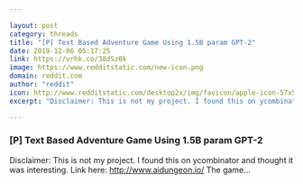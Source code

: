 ```yaml
---

layout: post
category: threads
title: "[P] Text Based Adventure Game Using 1.5B param GPT-2"
date: 2019-12-06 05:17:25
link: https://vrhk.co/38dSz0k
image: https://www.redditstatic.com/new-icon.png
domain: reddit.com
author: "reddit"
icon: http://www.redditstatic.com/desktop2x/img/favicon/apple-icon-57x57.png
excerpt: "Disclaimer: This is not my project. I found this on ycombinator and thought it was interesting. Link here: <http://www.aidungeon.io/> The game..."

---
```


### [P] Text Based Adventure Game Using 1.5B param GPT-2

Disclaimer: This is not my project. I found this on ycombinator and thought it was interesting. Link here: <http://www.aidungeon.io/> The game...